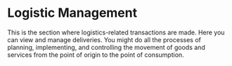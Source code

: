 # Logistic Management

This is the section where logistics-related transactions are made. Here you can view and manage deliveries. You might do all the processes of planning, implementing, and controlling the movement of goods and services from the point of origin to the point of consumption.
